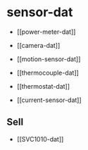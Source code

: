 
# sensor-dat 

- [[power-meter-dat]]

- [[camera-dat]]

- [[motion-sensor-dat]]

- [[thermocouple-dat]]

- [[thermostat-dat]]

- [[current-sensor-dat]]

## Sell 

- [[SVC1010-dat]]